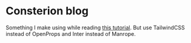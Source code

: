 # Consterion blog

Something I make using while reading [this tutorial](https://joyofcode.xyz/sveltekit-markdown-blog). But use TailwindCSS instead of OpenProps and Inter instead of Manrope.
